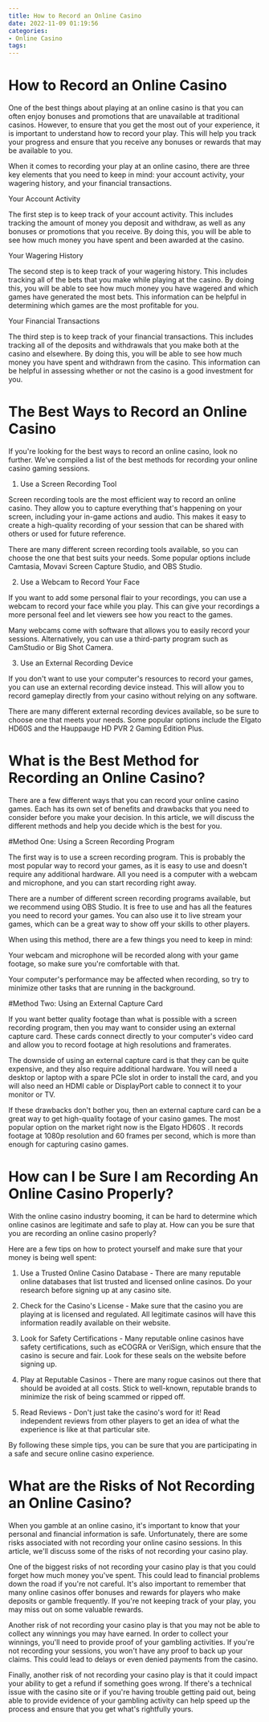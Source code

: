 ```yaml
---
title: How to Record an Online Casino
date: 2022-11-09 01:19:56
categories:
- Online Casino
tags:
---
```



#  How to Record an Online Casino

One of the best things about playing at an online casino is that you can often enjoy bonuses and promotions that are unavailable at traditional casinos. However, to ensure that you get the most out of your experience, it is important to understand how to record your play. This will help you track your progress and ensure that you receive any bonuses or rewards that may be available to you.

When it comes to recording your play at an online casino, there are three key elements that you need to keep in mind: your account activity, your wagering history, and your financial transactions.

Your Account Activity

The first step is to keep track of your account activity. This includes tracking the amount of money you deposit and withdraw, as well as any bonuses or promotions that you receive. By doing this, you will be able to see how much money you have spent and been awarded at the casino.

Your Wagering History

The second step is to keep track of your wagering history. This includes tracking all of the bets that you make while playing at the casino. By doing this, you will be able to see how much money you have wagered and which games have generated the most bets. This information can be helpful in determining which games are the most profitable for you.

Your Financial Transactions

The third step is to keep track of your financial transactions. This includes tracking all of the deposits and withdrawals that you make both at the casino and elsewhere. By doing this, you will be able to see how much money you have spent and withdrawn from the casino. This information can be helpful in assessing whether or not the casino is a good investment for you.

#  The Best Ways to Record an Online Casino

If you're looking for the best ways to record an online casino, look no further. We've compiled a list of the best methods for recording your online casino gaming sessions.

1. Use a Screen Recording Tool

Screen recording tools are the most efficient way to record an online casino. They allow you to capture everything that's happening on your screen, including your in-game actions and audio. This makes it easy to create a high-quality recording of your session that can be shared with others or used for future reference.

There are many different screen recording tools available, so you can choose the one that best suits your needs. Some popular options include Camtasia, Movavi Screen Capture Studio, and OBS Studio.

2. Use a Webcam to Record Your Face

If you want to add some personal flair to your recordings, you can use a webcam to record your face while you play. This can give your recordings a more personal feel and let viewers see how you react to the games.

Many webcams come with software that allows you to easily record your sessions. Alternatively, you can use a third-party program such as CamStudio or Big Shot Camera.

3. Use an External Recording Device

If you don't want to use your computer's resources to record your games, you can use an external recording device instead. This will allow you to record gameplay directly from your casino without relying on any software.

There are many different external recording devices available, so be sure to choose one that meets your needs. Some popular options include the Elgato HD60S and the Hauppauge HD PVR 2 Gaming Edition Plus.

#  What is the Best Method for Recording an Online Casino?

There are a few different ways that you can record your online casino games. Each has its own set of benefits and drawbacks that you need to consider before you make your decision. In this article, we will discuss the different methods and help you decide which is the best for you.

#Method One: Using a Screen Recording Program

The first way is to use a screen recording program. This is probably the most popular way to record your games, as it is easy to use and doesn't require any additional hardware. All you need is a computer with a webcam and microphone, and you can start recording right away.

There are a number of different screen recording programs available, but we recommend using OBS Studio. It is free to use and has all the features you need to record your games. You can also use it to live stream your games, which can be a great way to show off your skills to other players.

When using this method, there are a few things you need to keep in mind:

Your webcam and microphone will be recorded along with your game footage, so make sure you're comfortable with that.



Your computer's performance may be affected when recording, so try to minimize other tasks that are running in the background.


#Method Two: Using an External Capture Card

If you want better quality footage than what is possible with a screen recording program, then you may want to consider using an external capture card. These cards connect directly to your computer's video card and allow you to record footage at high resolutions and framerates.

The downside of using an external capture card is that they can be quite expensive, and they also require additional hardware. You will need a desktop or laptop with a spare PCIe slot in order to install the card, and you will also need an HDMI cable or DisplayPort cable to connect it to your monitor or TV.

If these drawbacks don't bother you, then an external capture card can be a great way to get high-quality footage of your casino games. The most popular option on the market right now is the Elgato HD60S . It records footage at 1080p resolution and 60 frames per second, which is more than enough for capturing casino games.

#  How can I be Sure I am Recording An Online Casino Properly?

With the online casino industry booming, it can be hard to determine which online casinos are legitimate and safe to play at. How can you be sure that you are recording an online casino properly?

Here are a few tips on how to protect yourself and make sure that your money is being well spent:

1. Use a Trusted Online Casino Database - There are many reputable online databases that list trusted and licensed online casinos. Do your research before signing up at any casino site.

2. Check for the Casino's License - Make sure that the casino you are playing at is licensed and regulated. All legitimate casinos will have this information readily available on their website.

3. Look for Safety Certifications - Many reputable online casinos have safety certifications, such as eCOGRA or VeriSign, which ensure that the casino is secure and fair. Look for these seals on the website before signing up.

4. Play at Reputable Casinos - There are many rogue casinos out there that should be avoided at all costs. Stick to well-known, reputable brands to minimize the risk of being scammed or ripped off.

5. Read Reviews - Don't just take the casino's word for it! Read independent reviews from other players to get an idea of what the experience is like at that particular site.

By following these simple tips, you can be sure that you are participating in a safe and secure online casino experience.

#  What are the Risks of Not Recording an Online Casino?

When you gamble at an online casino, it's important to know that your personal and financial information is safe. Unfortunately, there are some risks associated with not recording your online casino sessions. In this article, we'll discuss some of the risks of not recording your casino play.

One of the biggest risks of not recording your casino play is that you could forget how much money you've spent. This could lead to financial problems down the road if you're not careful. It's also important to remember that many online casinos offer bonuses and rewards for players who make deposits or gamble frequently. If you're not keeping track of your play, you may miss out on some valuable rewards.

Another risk of not recording your casino play is that you may not be able to collect any winnings you may have earned. In order to collect your winnings, you'll need to provide proof of your gambling activities. If you're not recording your sessions, you won't have any proof to back up your claims. This could lead to delays or even denied payments from the casino.

Finally, another risk of not recording your casino play is that it could impact your ability to get a refund if something goes wrong. If there's a technical issue with the casino site or if you're having trouble getting paid out, being able to provide evidence of your gambling activity can help speed up the process and ensure that you get what's rightfully yours.